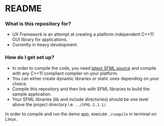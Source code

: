 # README #

### What is this repository for? ###

* UX Framework is an attempt at creating a platform independent C++11 GUI library for applications.
* Currently in heavy development.

### How do I get set up? ###

* In order to compile the code, you need [latest SFML source](http://sfml-dev.org/download/sfml/2.3/) and compile with any C++11 compliant compiler on your platform.
* You can either create dynamic libraries or static ones depending on your choice.
* Compile this repository and then link with SFML libraries to build the sample application.
* Your SFML libraries (lib and include directories) should be one level above the project directory i.e. `../SFML-2.3.1/`.

In order to compile and run the demo app, execute `./compile` in terminal on Linux.
